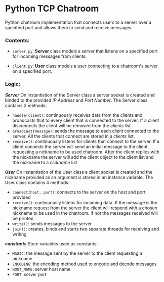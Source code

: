 # Python TCP Chatroom

Python chatroom implementation that connects users to a server over a specified port and allows them to send and receive messages.

### Contents:
- `server.py`: **Server** class models a server that listens on a specified port for incoming messages from clients.

- `client.py`: **User** class models a user connecting to a chatroom's server on a specified port.

### Logic:
***Server***
On instantiation of the Server class a server socket is created and binded to the provided *IP Address* and *Port Number*. The Server class contains 3 methods:
- `handle(client)`: continuously receives data from the clients and broadcasts that to every client that is connected to the server. If a client disconnects the client will be removed from the *clients* list
- `broadcast(message)`: sends the message to each client connected to the server. All the clients that connect are stored in a *clients* list.
- `receive()`: continuously listens for clients that connect to the server. If a client connects the server will send an initial message to the client requesting a nickname to be used chatroom. After the client replies with the nickname the server will add the client object to the client list and the nickname to a *nickname* list

***User***
On instantiation of the User class a client socket is created and the nickname provided as an argument is stored in an instance variable. The User class contains 4 methods:
- `connect(host, port)`: connects to the server on the host and port provided
- `receive()`: continuously listens for incoming data. If the message is the nickname request from the server the client will respond with a chosen nickname to be used in the chatroom. If not the messages received will be printed
- `write()`: sends messages to the server
- `join()`: creates, binds and starts two separate threads for receiving and writing

***constants***
Store variables used as constants:
- `MAGIC`: the message sent by the server to the client requesting a nickname
- `ENCODING`: the encoding method used to encode and decode messages
- `HOST_NAME`: server host name
- `PORT`: server port
